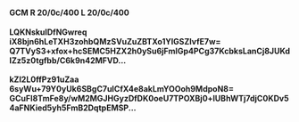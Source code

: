 #### GCM R 20/0c/400 L 20/0c/400
**LQKNskuIDfNGwreq**<br/>**iX8bjn6hLeTXH3zohbQMzSVuZuZBTXo1YlGSZIvfE7w=**<br/>**Q7TVyS3+xfox+hcSEMC5HZX2h0ySu6jFmIGp4PCg37KcbksLanCj8JUKdIZz5z0tgfbb/C6k9n42MFVD...**<br/><br/>
**kZI2L0ffPz91uZaa**<br/>**6syWu+79Y0yUk6SBgC7uICfX4e8akLmYOOoh9MdpoN8=**<br/>**GCuFI8TmFe8y/wM2MGJHGyzDfDK0oeU7TPOXBj0+lUBhWTj7djC0KDv54aFNKied5yh5FmB2DqtpEMSP...**